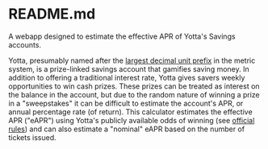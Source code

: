 # README.md
A webapp designed to estimate the effective APR of Yotta's Savings accounts.

Yotta, presumably named after the [largest decimal unit prefix](https://en.wikipedia.org/wiki/Yotta-) in the metric
system, is a prize-linked savings account that gamifies saving money. In addition to offering a traditional
interest rate, Yotta gives savers weekly opportunities to win cash prizes. These prizes can be treated as interest
on the balance in the account, but due to the random nature of winning a prize in a "sweepstakes" it can be difficult
to estimate the account's APR, or annual percentage rate (of return). This calculator estimates the effective APR 
("eAPR") using Yotta's publicly available odds of winning (see [official rules](https://www.withyotta.com/official-rules)) and can also estimate a "nominal" eAPR based on the number of tickets issued.

